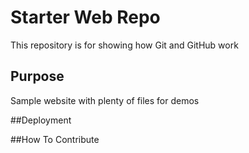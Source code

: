# Starter Web Repo

This repository is for showing how Git and GitHub work

## Purpose

Sample website with plenty of files for demos

##Deployment

##How To Contribute